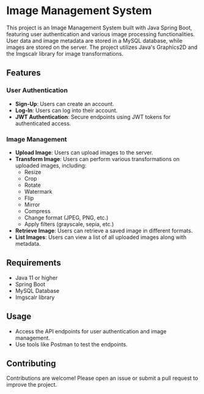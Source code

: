 # Image Management System

This project is an Image Management System built with Java Spring Boot, featuring user authentication and various image processing functionalities. User data and image metadata are stored in a MySQL database, while images are stored on the server. The project utilizes Java's Graphics2D and the Imgscalr library for image transformations.

## Features

### User Authentication
- **Sign-Up**: Users can create an account.
- **Log-In**: Users can log into their account.
- **JWT Authentication**: Secure endpoints using JWT tokens for authenticated access.

### Image Management
- **Upload Image**: Users can upload images to the server.
- **Transform Image**: Users can perform various transformations on uploaded images, including:
  - Resize
  - Crop
  - Rotate
  - Watermark
  - Flip
  - Mirror
  - Compress
  - Change format (JPEG, PNG, etc.)
  - Apply filters (grayscale, sepia, etc.)
- **Retrieve Image**: Users can retrieve a saved image in different formats.
- **List Images**: Users can view a list of all uploaded images along with metadata.

## Requirements
- Java 11 or higher
- Spring Boot
- MySQL Database
- Imgscalr library

## Usage

- Access the API endpoints for user authentication and image management.
- Use tools like Postman to test the endpoints.

## Contributing

Contributions are welcome! Please open an issue or submit a pull request to improve the project.
